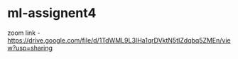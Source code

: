 # ml-assignent4
zoom link - https://drive.google.com/file/d/1TdWML9L3IHa1qrDVktN5tIZdqbq5ZMEn/view?usp=sharing
